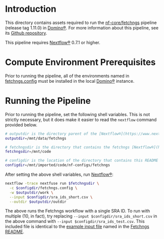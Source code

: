 # Introduction
This directory contains assets required to run the [nf-core/fetchngs](https://github.com/nf-core/fetchngs) pipeline (release tag 1.11.0) in [Domino®](https://domino.ai/). For more information about this pipeline, see its [Github repository](https://github.com/nf-core/fetchngs).

This pipeline requires [Nextflow®](https://www.nextflow.io/) 0.7.1 or higher.

# Compute Environment Prerequisites
Prior to running the pipeline, all of the environments named in [fetchngs.config](./fetchngs.config) must be installed in the local [Domino®](https://domino.ai/) instance.

# Running the Pipeline
Prior to running the pipeline, set the following shell variables. This is not strictly necessary, but it does make it easier to read the `nextflow` command provided below.
```bash
# outputdir is the directory parent of the [Nextflow®](https://www.nextflow.io/) work directory. It must be in shared storage, such as a [Domino®](https://domino.ai/) dataset directory or an external data volume.
outputdir=/mnt/data/fetchngs

# fetchngsdir is the directory that contains the fetchngs [Nextflow®](https://www.nextflow.io/) pipeline. If this is not available locally, it can be loaded directly from the web by specifying fetchngsdir=nf-core/fetchngs
fetchngsdir=/mnt/code

# configdir is the location of the directory that contains this README
configdir=/mnt/imported/code/nf-configs/fetchngs
```
After setting the above shell variables, run [Nextflow®](https://www.nextflow.io/):
```bash
nextflow -trace nextfuse run $fetchngsdir \
  -c $configdir/fetchngs.config \
  -w $outputdir/work \
  --input $configdir/sra_ids_short.csv \
  --outdir $outputdir/outdir
```
The above runs the Fetchngs workflow with a single SRA ID. To run with multiple (10, in fact), try replacing `--input $configdir/sra_ids_short.csv` in the above command with `--input $configdir/sra_ids_test.csv`. This included file is identical to the [example input file](https://raw.githubusercontent.com/nf-core/test-datasets/fetchngs/sra_ids_test.csv) named in the [Fetchngs README](https://github.com/nf-core/fetchngs).
